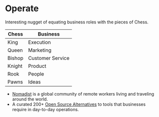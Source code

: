 # Operate

Interesting nugget of equating business roles with the pieces of Chess.

| Chess  | Business        |
| ------ | ---------------- |
| King   | Execution        |
| Queen  | Marketing        |
| Bishop | Customer Service |
| Knight | Product          |
| Rook   | People           |
| Pawns  | Ideas            |

- [Nomadist](https://nomadlist.com) is a global community of remote workers living and traveling around the world.
- A curated 200+ [Open Source Alternatives](https://www.btw.so/open-source-alternatives) to tools that businesses require in day-to-day operations.